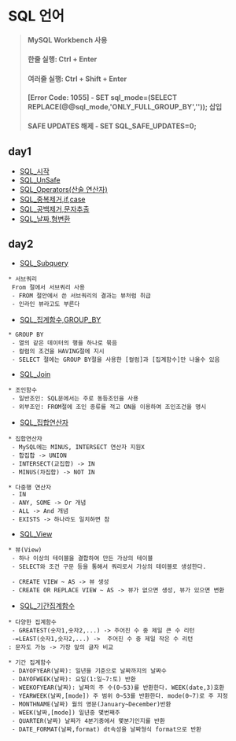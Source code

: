 # SQL 언어

> #### MySQL Workbench 사용
> #### 한줄 실행: Ctrl + Enter
> #### 여러줄 실행: Ctrl + Shift + Enter
> #### [Error Code: 1055] - SET sql_mode=(SELECT REPLACE(@@sql_mode,'ONLY_FULL_GROUP_BY','')); 삽입
> #### SAFE UPDATES 해제 - SET SQL_SAFE_UPDATES=0;

## day1
* [SQL_시작](https://github.com/Sehun-github/KFO.BigData_Analysis/tree/main/SQL/File/SQL_시작.sql)
* [SQL_UnSafe](https://github.com/Sehun-github/KFO.BigData_Analysis/tree/main/SQL/File/SQL_UnSafe.sql)
* [SQL_Operators(산술 연산자)](https://github.com/Sehun-github/KFO.BigData_Analysis/tree/main/SQL/File/SQL_Operators(산술연산자).sql)
* [SQL_중복제거,if,case](https://github.com/Sehun-github/KFO.BigData_Analysis/tree/main/SQL/File/SQL_중복제거,if,case.sql)
* [SQL_공백제거,문자추출](https://github.com/Sehun-github/KFO.BigData_Analysis/tree/main/SQL/File/SQL_공백제거,문자추출.sql)
* [SQL_날짜,형변환](https://github.com/Sehun-github/KFO.BigData_Analysis/tree/main/SQL/File/SQL_날짜,형변환.sql)

## day2
* [SQL_Subquery](https://github.com/Sehun-github/KFO.BigData_Analysis/tree/main/SQL/File/SQL_Subquery.sql)
```
* 서브쿼리
 From 절에서 서브쿼리 사용
 - FROM 절안에서 쓴 서브쿼리의 결과는 뷰처럼 취급
 - 인라인 뷰라고도 부른다
```
* [SQL_집계함수,GROUP_BY](https://github.com/Sehun-github/KFO.BigData_Analysis/tree/main/SQL/File/SQL_집계함수,GROUP_BY.sql)
```
* GROUP BY
 - 열의 같은 데이터의 행을 하나로 묶음
 - 컬럼의 조건을 HAVING절에 지시
 - SELECT 절에는 GROUP BY절을 사용한 [컬럼]과 [집계함수]만 나올수 있음
```
* [SQL_Join](https://github.com/Sehun-github/KFO.BigData_Analysis/tree/main/SQL/File/SQL_Join.sql)
```
* 조인함수
 - 일반조인: SQL문에서는 주로 동등조인을 사용
 - 외부조인: FROM절에 조인 종류를 적고 ON을 이용하여 조인조건을 명시
```

* [SQL_집합연산자](https://github.com/Sehun-github/KFO.BigData_Analysis/tree/main/SQL/File/SQL_집합연산자.sql)
```
* 집합연산자
 - MySQL에는 MINUS, INTERSECT 연산자 지원X
 - 합집합 -> UNION
 - INTERSECT(교집합) -> IN
 - MINUS(차집합) -> NOT IN

* 다중행 연산자
 - IN
 - ANY, SOME -> Or 개념
 - ALL -> And 개념
 - EXISTS -> 하나라도 일치하면 참
```
* [SQL_View](https://github.com/Sehun-github/KFO.BigData_Analysis/tree/main/SQL/File/SQL_View.sql)
```
* 뷰(View)
 - 하나 이상의 테이블을 결합하여 만든 가상의 테이블
 - SELECT와 조건 구문 등을 통해서 쿼리로서 가상의 테이블로 생성한다.

 - CREATE VIEW ~ AS -> 뷰 생성
 - CREATE OR REPLACE VIEW ~ AS -> 뷰가 없으면 생성, 뷰가 있으면 변환
```

* [SQL_기간집계함수](https://github.com/Sehun-github/KFO.BigData_Analysis/tree/main/SQL/File/SQL_기간집계함수.sql)
```
* 다양한 집계함수
 - GREATEST(숫자1,숫자2,...) -> 주어진 수 중 제일 큰 수 리턴
 -=LEAST(숫자1,숫자2,...) ->  주어진 수 중 제일 작은 수 리턴
: 문자도 가능 -> 가장 앞의 글자 비교

* 기간 집계함수
 - DAYOFYEAR(날짜): 일년을 기준으로 날짜까지의 날짜수
 - DAYOFWEEK(날짜): 요일(1:일~7:토) 반환
 - WEEKOFYEAR(날짜): 날짜의 주 수(0~53)를 반환한다. WEEK(date,3)호환
 - YEARWEEK(날짜,[mode]) 주 범위 0~53를 반환한다. mode(0~7)로 주 지정
 - MONTHNAME(날짜) 월의 영문(January~December)반환
 - WEEK(날짜,[mode]) 일년중 몇번째주
 - QUARTER(날짜) 날짜가 4분기중에서 몇분기인지를 반환
 - DATE_FORMAT(날짜,format) dt속성을 날짜형식 format으로 반환
```

